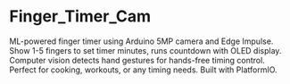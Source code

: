 # Finger_Timer_Cam
ML-powered finger timer using Arduino 5MP   camera and Edge Impulse. Show 1-5 fingers to   set timer minutes, runs countdown with OLED   display. Computer vision detects hand gestures   for hands-free timing control. Perfect for   cooking, workouts, or any timing needs. Built   with PlatformIO.
